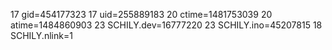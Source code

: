 17 gid=454177323
17 uid=255889183
20 ctime=1481753039
20 atime=1484860903
23 SCHILY.dev=16777220
23 SCHILY.ino=45207815
18 SCHILY.nlink=1
